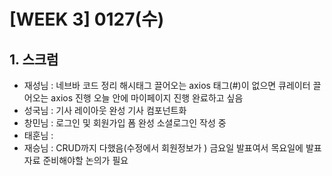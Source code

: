# [WEEK 3] 0127(수)

## 1. 스크럼

- 재성님 : 네브바 코드 정리
해시태그 끌어오는 axios
태그(#)이 없으면 큐레이터 끌어오는 axios 진행
오늘 안에 마이페이지 진행 완료하고 싶음
- 성국님 : 기사 레이아웃 완성
              기사 컴포넌트화
- 창민님 : 로그인 및 회원가입 폼 완성
               소셜로그인 작성 중
- 태훈님 :
- 재승님 : CRUD까지 다했음(수정에서 회원정보가 )
금요일 발표여서 목요일에 발표자료 준비해야할 논의가 필요